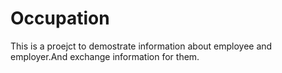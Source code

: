 # Occupation
This is a proejct to demostrate information about employee and employer.And exchange information for them.

